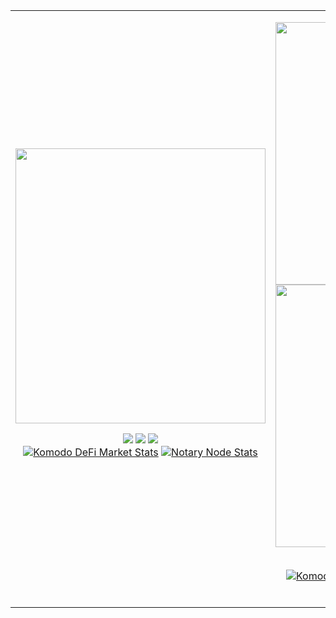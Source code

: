 <p align="center">
<table cellspacing="0" cellpadding="0">
  <tr>
    <td>
      <img src="https://github.com/smk762/smk762/assets/35845239/d368c4f4-ce6c-49b0-ac26-7e122af592d8" height="440" width="400"/>    
      <br />
      <p align="center">
        <a href="https://www.youtube.com/channel/UCxZha6M0r90kFIGkFvKRvcw"><img src="https://img.shields.io/badge/YouTube-114e6a?style=for-the-badge&logo=youtube&logoColor=white" /></a>
        <a href="https://twitter.com/dragonhound3"><img src="https://img.shields.io/badge/dragonhound3-114e6a?style=for-the-badge&logo=x&logoColor=white" /></a>
        <a href="https://discord.gg/FZPXhX8z9g"><img src="https://img.shields.io/badge/Discord-114e6a?style=for-the-badge&logo=discord&logoColor=white" /></a>
        <br />
        <a href="https://markets.atomicdex.io/"><img alt="Komodo DeFi Market Stats" src="https://img.shields.io/badge/markets.atomicdex.io-043A54?style=for-the-badge&logo=nextdotjs&logoColor=white"></a>
        <a href="https://stats.kmd.io/"><img alt="Notary Node Stats" src="https://img.shields.io/badge/stats.kmd.io-043A54?style=for-the-badge&logo=django&logoColor=green"></a>
        <br />
      </p>
    </td>
    <td>
      <p align="center">
        <img width="420px" src="https://github-readme-streak-stats.herokuapp.com/?user=smk762&theme=highcontrast&hide_border=true" alt="smk762" />
        <br />
        <img width="420px" src="https://github-readme-stats.vercel.app/api?username=smk762&count_private=true&show_icons=true&theme=tokyonight">
        <br />
        <img src="https://github-readme-stats.vercel.app/api/top-langs/?username=smk762&layout=compact&theme=tokyonight" />
        <br />
        <a href="https://img.shields.io/github/stars/smk762"><img src="https://img.shields.io/github/stars/smk762"></a>
        <a href="https://img.shields.io/github/followers/smk762"><img src="https://img.shields.io/github/followers/smk762"></a>  
        <br />        
        <a href="https://github.com/KomodoPlatform/komodo-wallet-desktop/"><img alt="Komodo Wallet Desktop" src="https://img.shields.io/badge/Komodo Wallet Desktop-303757?style=for-the-badge&logo=github&logoColor=white"></a>
        <a href="https://github.com/smk762/pytomicDEX_makerbot"><img alt="PytomicDEX Makerbot" src="https://img.shields.io/badge/PytomicDEX Makerbot-303757?style=for-the-badge&logo=github&logoColor=white"></a>
        <br />
        <a href="https://developers.komodoplatform.com/"><img alt="Developer Docs" src="https://img.shields.io/badge/developers.komodoplatform.com-2F3061?style=for-the-badge&logo=nextdotjs&logoColor=white"></a>
        <a href="https://pypi.org/project/pykomodefi/"><img alt="PyKomoDeFi" src="https://img.shields.io/badge/PyKomoDeFi-2F3061?style=for-the-badge&logo=github&logoColor=white"></a>
      </p>
    </td>
  </tr>
</table>
